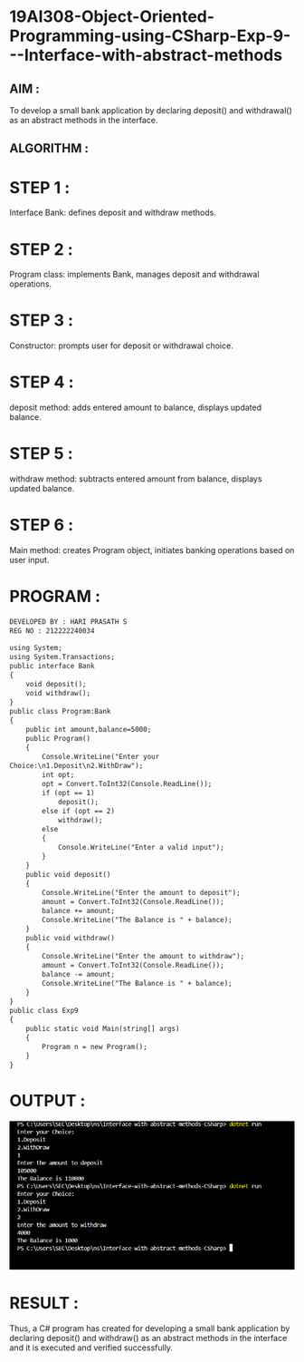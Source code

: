 # 19AI308-Object-Oriented-Programming-using-CSharp-Exp-9---Interface-with-abstract-methods

## AIM :
To develop a small bank application by declaring deposit() and withdrawal() as an abstract methods in the interface.

## ALGORITHM :
# STEP 1 :
Interface Bank: defines deposit and withdraw methods.

# STEP 2 :
Program class: implements Bank, manages deposit and withdrawal operations.

# STEP 3 :
Constructor: prompts user for deposit or withdrawal choice.

# STEP 4 :
deposit method: adds entered amount to balance, displays updated balance.

# STEP 5 :
withdraw method: subtracts entered amount from balance, displays updated balance.

# STEP 6 :
Main method: creates Program object, initiates banking operations based on user input.

# PROGRAM :
```
DEVELOPED BY : HARI PRASATH S
REG NO : 212222240034
```
```
using System;
using System.Transactions;
public interface Bank
{
    void deposit();
    void withdraw();
}
public class Program:Bank
{
    public int amount,balance=5000;
    public Program()
    {
        Console.WriteLine("Enter your Choice:\n1.Deposit\n2.WithDraw");
        int opt;
        opt = Convert.ToInt32(Console.ReadLine());
        if (opt == 1)
            deposit();
        else if (opt == 2)
            withdraw();
        else
        {
            Console.WriteLine("Enter a valid input");
        }
    }
    public void deposit()
    {
        Console.WriteLine("Enter the amount to deposit");
        amount = Convert.ToInt32(Console.ReadLine());
        balance += amount;
        Console.WriteLine("The Balance is " + balance);
    }
    public void withdraw()
    {
        Console.WriteLine("Enter the amount to withdraw");
        amount = Convert.ToInt32(Console.ReadLine());
        balance -= amount;
        Console.WriteLine("The Balance is " + balance);
    }
}
public class Exp9
{
    public static void Main(string[] args)
    {
        Program n = new Program();
    }
}
```

# OUTPUT :

![alt text](328932728-4a39df7e-88a6-4c24-bca1-1787badd4063.png)

# RESULT :
Thus, a C# program has created for developing a small bank application by declaring deposit() and withdraw() as an abstract methods in the interface and it is executed and verified successfully.
